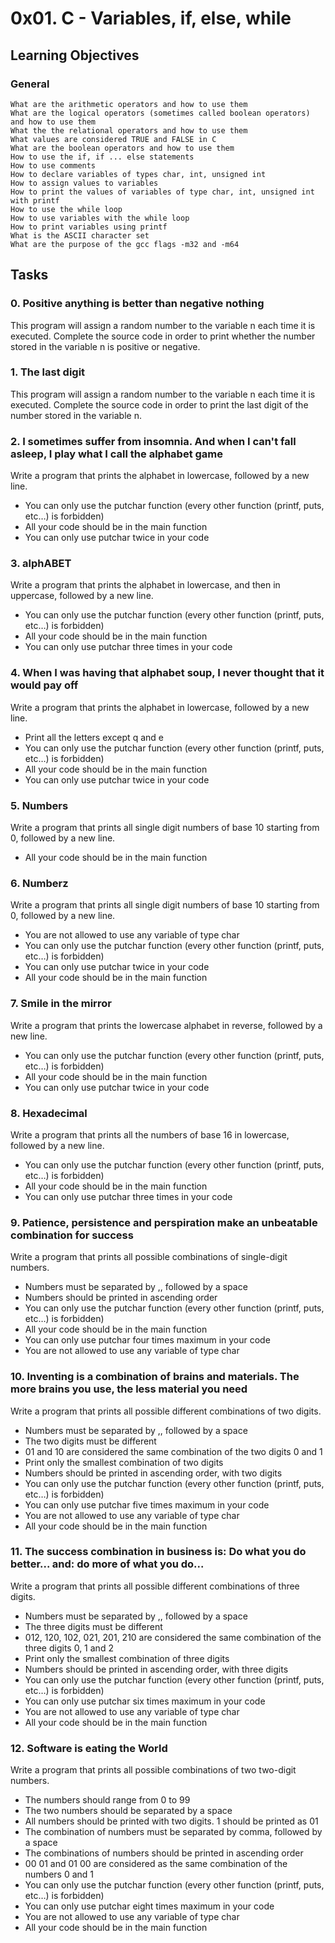 # 0x01. C - Variables, if, else, while

## Learning Objectives

### General
	What are the arithmetic operators and how to use them
	What are the logical operators (sometimes called boolean operators) and how to use them
	What the the relational operators and how to use them
	What values are considered TRUE and FALSE in C
	What are the boolean operators and how to use them
	How to use the if, if ... else statements
	How to use comments
	How to declare variables of types char, int, unsigned int
	How to assign values to variables
	How to print the values of variables of type char, int, unsigned int with printf
	How to use the while loop
	How to use variables with the while loop
	How to print variables using printf
	What is the ASCII character set
	What are the purpose of the gcc flags -m32 and -m64

## Tasks

### 0. Positive anything is better than negative nothing
This program will assign a random number to the variable n each time it is executed. Complete the source code in order to print whether the number stored in the variable n is positive or negative.
### 1. The last digit
This program will assign a random number to the variable n each time it is executed. Complete the source code in order to print the last digit of the number stored in the variable n.
### 2. I sometimes suffer from insomnia. And when I can't fall asleep, I play what I call the alphabet game
Write a program that prints the alphabet in lowercase, followed by a new line.

* You can only use the putchar function (every other function (printf, puts, etc…) is forbidden)
* All your code should be in the main function
* You can only use putchar twice in your code
### 3. alphABET
Write a program that prints the alphabet in lowercase, and then in uppercase, followed by a new line.

* You can only use the putchar function (every other function (printf, puts, etc…) is forbidden)
* All your code should be in the main function
* You can only use putchar three times in your code
### 4. When I was having that alphabet soup, I never thought that it would pay off
Write a program that prints the alphabet in lowercase, followed by a new line.

* Print all the letters except q and e
* You can only use the putchar function (every other function (printf, puts, etc…) is forbidden)
* All your code should be in the main function
* You can only use putchar twice in your code
### 5. Numbers
Write a program that prints all single digit numbers of base 10 starting from 0, followed by a new line.

* All your code should be in the main function
### 6. Numberz
Write a program that prints all single digit numbers of base 10 starting from 0, followed by a new line.

* You are not allowed to use any variable of type char
* You can only use the putchar function (every other function (printf, puts, etc…) is forbidden)
* You can only use putchar twice in your code
* All your code should be in the main function
### 7. Smile in the mirror
Write a program that prints the lowercase alphabet in reverse, followed by a new line.

* You can only use the putchar function (every other function (printf, puts, etc…) is forbidden)
* All your code should be in the main function
* You can only use putchar twice in your code
### 8. Hexadecimal
Write a program that prints all the numbers of base 16 in lowercase, followed by a new line.

* You can only use the putchar function (every other function (printf, puts, etc…) is forbidden)
* All your code should be in the main function
* You can only use putchar three times in your code
### 9. Patience, persistence and perspiration make an unbeatable combination for success
Write a program that prints all possible combinations of single-digit numbers.

* Numbers must be separated by ,, followed by a space
* Numbers should be printed in ascending order
* You can only use the putchar function (every other function (printf, puts, etc…) is forbidden)
* All your code should be in the main function
* You can only use putchar four times maximum in your code
* You are not allowed to use any variable of type char
### 10. Inventing is a combination of brains and materials. The more brains you use, the less material you need
Write a program that prints all possible different combinations of two digits.

* Numbers must be separated by ,, followed by a space
* The two digits must be different
* 01 and 10 are considered the same combination of the two digits 0 and 1
* Print only the smallest combination of two digits
* Numbers should be printed in ascending order, with two digits
* You can only use the putchar function (every other function (printf, puts, etc…) is forbidden)
* You can only use putchar five times maximum in your code
* You are not allowed to use any variable of type char
* All your code should be in the main function
### 11. The success combination in business is: Do what you do better... and: do more of what you do...
Write a program that prints all possible different combinations of three digits.

* Numbers must be separated by ,, followed by a space
* The three digits must be different
* 012, 120, 102, 021, 201, 210 are considered the same combination of the three digits 0, 1 and 2
* Print only the smallest combination of three digits
* Numbers should be printed in ascending order, with three digits
* You can only use the putchar function (every other function (printf, puts, etc…) is forbidden)
* You can only use putchar six times maximum in your code
* You are not allowed to use any variable of type char
* All your code should be in the main function
### 12. Software is eating the World
Write a program that prints all possible combinations of two two-digit numbers.

* The numbers should range from 0 to 99
* The two numbers should be separated by a space
* All numbers should be printed with two digits. 1 should be printed as 01
* The combination of numbers must be separated by comma, followed by a space
* The combinations of numbers should be printed in ascending order
* 00 01 and 01 00 are considered as the same combination of the numbers 0 and 1
* You can only use the putchar function (every other function (printf, puts, etc…) is forbidden)
* You can only use putchar eight times maximum in your code
* You are not allowed to use any variable of type char
* All your code should be in the main function
